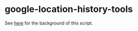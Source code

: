 # google-location-history-tools

See [here](https://www.technowizardry.net/2024/01/migrating-from-google-location-history-to-owntracks/) for the background of this script.
